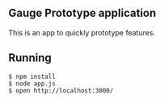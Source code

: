 ## Gauge Prototype application

This is an app to quickly prototype features.

## Running

```
$ npm install
$ node app.js
$ open http://localhost:3000/
```